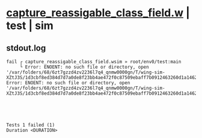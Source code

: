 # [capture_reassigable_class_field.w](../../../../../examples/tests/valid/capture_reassigable_class_field.w) | test | sim

## stdout.log
```log
fail ┌ capture_reassigable_class_field.wsim » root/env0/test:main
     └ Error: ENOENT: no such file or directory, open '/var/folders/68/6zt7gzzd4zv2236l7q4_qnmw0000gn/T/wing-sim-XZtJ3S/1d3cbf8ed384d7d7a0de8f23bb4ae472f0c87509ebaff7b0912463260d1a1462dc607419c49f7790c270f3c2d9caa79e506e294291b01f96d542f0960663acfe'
Error: ENOENT: no such file or directory, open '/var/folders/68/6zt7gzzd4zv2236l7q4_qnmw0000gn/T/wing-sim-XZtJ3S/1d3cbf8ed384d7d7a0de8f23bb4ae472f0c87509ebaff7b0912463260d1a1462dc607419c49f7790c270f3c2d9caa79e506e294291b01f96d542f0960663acfe'
 




Tests 1 failed (1) 
Duration <DURATION>

```

